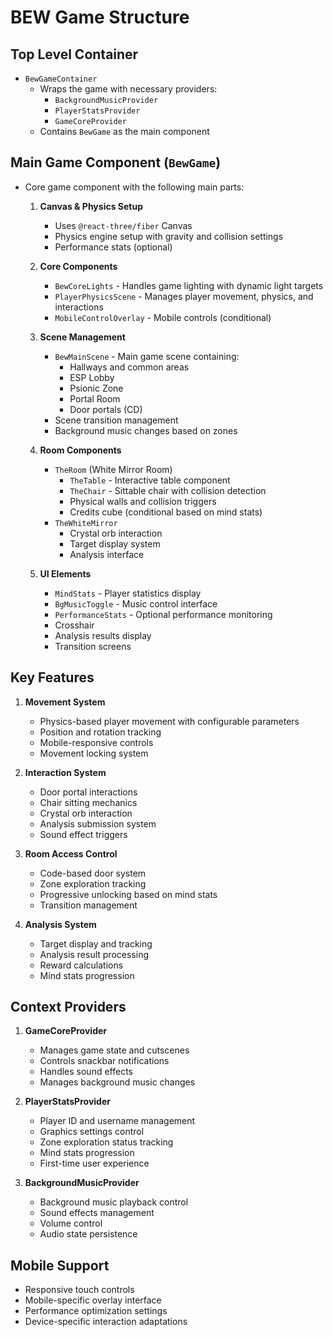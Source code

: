 # BEW Game Structure

## Top Level Container
- `BewGameContainer`
  - Wraps the game with necessary providers:
    - `BackgroundMusicProvider`
    - `PlayerStatsProvider`
    - `GameCoreProvider`
  - Contains `BewGame` as the main component

## Main Game Component (`BewGame`)
- Core game component with the following main parts:
  1. **Canvas & Physics Setup**
     - Uses `@react-three/fiber` Canvas
     - Physics engine setup with gravity and collision settings
     - Performance stats (optional)

  2. **Core Components**
     - `BewCoreLights` - Handles game lighting with dynamic light targets
     - `PlayerPhysicsScene` - Manages player movement, physics, and interactions
     - `MobileControlOverlay` - Mobile controls (conditional)

  3. **Scene Management**
     - `BewMainScene` - Main game scene containing:
       - Hallways and common areas
       - ESP Lobby
       - Psionic Zone
       - Portal Room
       - Door portals (CD)
     - Scene transition management
     - Background music changes based on zones

  4. **Room Components**
     - `TheRoom` (White Mirror Room)
       - `TheTable` - Interactive table component
       - `TheChair` - Sittable chair with collision detection
       - Physical walls and collision triggers
       - Credits cube (conditional based on mind stats)
     - `TheWhiteMirror`
       - Crystal orb interaction
       - Target display system
       - Analysis interface

  5. **UI Elements**
     - `MindStats` - Player statistics display
     - `BgMusicToggle` - Music control interface
     - `PerformanceStats` - Optional performance monitoring
     - Crosshair
     - Analysis results display
     - Transition screens

## Key Features
1. **Movement System**
   - Physics-based player movement with configurable parameters
   - Position and rotation tracking
   - Mobile-responsive controls
   - Movement locking system

2. **Interaction System**
   - Door portal interactions
   - Chair sitting mechanics
   - Crystal orb interaction
   - Analysis submission system
   - Sound effect triggers

3. **Room Access Control**
   - Code-based door system
   - Zone exploration tracking
   - Progressive unlocking based on mind stats
   - Transition management

4. **Analysis System**
   - Target display and tracking
   - Analysis result processing
   - Reward calculations
   - Mind stats progression

## Context Providers
1. **GameCoreProvider**
   - Manages game state and cutscenes
   - Controls snackbar notifications
   - Handles sound effects
   - Manages background music changes

2. **PlayerStatsProvider**
   - Player ID and username management
   - Graphics settings control
   - Zone exploration status tracking
   - Mind stats progression
   - First-time user experience

3. **BackgroundMusicProvider**
   - Background music playback control
   - Sound effects management
   - Volume control
   - Audio state persistence

## Mobile Support
- Responsive touch controls
- Mobile-specific overlay interface
- Performance optimization settings
- Device-specific interaction adaptations 
